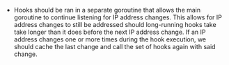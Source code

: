 - Hooks should be ran in a separate goroutine that allows the main goroutine to continue listening for IP address changes. This allows for IP address changes to still be addressed should long-running hooks take take longer than it does before the next IP address change. If an IP address changes one or more times during the hook execution, we should cache the last change and call the set of hooks again with said change.
